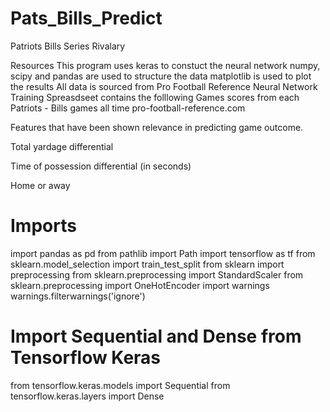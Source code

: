 # Pats_Bills_Predict

Patriots Bills Series Rivalary

Resources
This program uses keras to constuct the neural network
numpy, scipy and pandas are used to structure the data
matplotlib is used to plot the results
All data is sourced from Pro Football Reference
Neural Network Training
Spreasdseet contains the folllowing
Games scores from each Patriots - Bills games all time pro-football-reference.com

Features that have been shown relevance in predicting game outcome.

Total yardage differential

Time of possession differential (in seconds)

Home or away


# Imports
import pandas as pd
from pathlib import Path
import tensorflow as tf
from sklearn.model_selection import train_test_split
from sklearn import preprocessing
from sklearn.preprocessing import StandardScaler
from sklearn.preprocessing import OneHotEncoder
import warnings
warnings.filterwarnings('ignore')

 # Import Sequential and Dense from Tensorflow Keras
from tensorflow.keras.models import Sequential
from tensorflow.keras.layers import Dense
